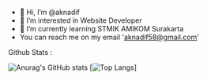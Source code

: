 - 👋 Hi, I’m @aknadif
- 👀 I’m interested in Website Developer
- 🌱 I’m currently learning STMIK AMIKOM Surakarta
- You can reach me on my email 'aknadif58@gmail.com'

<!---
aknadif/aknadif is a ✨ special ✨ repository because its `README.md` (this file) appears on your GitHub profile.
You can click the Preview link to take a look at your changes.
--->

Github Stats :





![Anurag's GitHub stats](https://github-readme-stats.vercel.app/api?username=aknadif&show_icons=true&theme=tokyonight)
[![Top Langs](https://github-readme-stats.vercel.app/api/top-langs/?username=aknadif&layout=compact&theme=tokyonight)]







